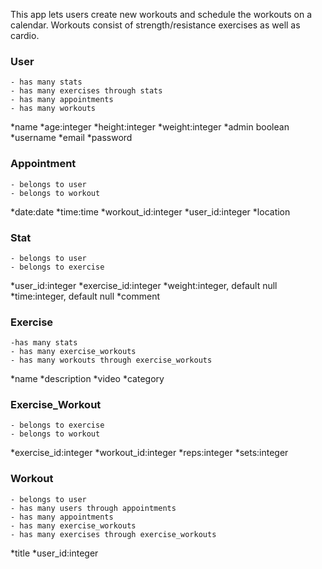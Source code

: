 This app lets users create new workouts and schedule the workouts on a calendar. Workouts consist of strength/resistance exercises as well as cardio.

### User
    - has many stats
    - has many exercises through stats
    - has many appointments
    - has many workouts
*name
*age:integer
*height:integer
*weight:integer
*admin boolean
*username
*email
*password

### Appointment
    - belongs to user
    - belongs to workout
*date:date
*time:time
*workout_id:integer
*user_id:integer
*location

### Stat
    - belongs to user
    - belongs to exercise
*user_id:integer
*exercise_id:integer
*weight:integer, default null
*time:integer, default null
*comment

### Exercise
    -has many stats
    - has many exercise_workouts
    - has many workouts through exercise_workouts
*name
*description
*video
*category

### Exercise_Workout
    - belongs to exercise
    - belongs to workout
*exercise_id:integer
*workout_id:integer
*reps:integer
*sets:integer

### Workout
    - belongs to user
    - has many users through appointments
    - has many appointments
    - has many exercise_workouts
    - has many exercises through exercise_workouts
*title
*user_id:integer

